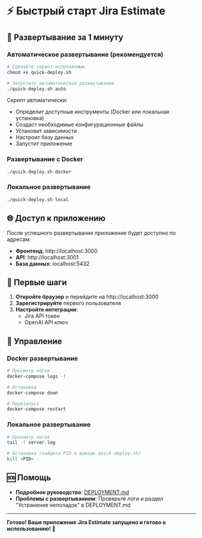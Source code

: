 # ⚡ Быстрый старт Jira Estimate

## 🚀 Развертывание за 1 минуту

### Автоматическое развертывание (рекомендуется)

```bash
# Сделайте скрипт исполняемым
chmod +x quick-deploy.sh

# Запустите автоматическое развертывание
./quick-deploy.sh auto
```

Скрипт автоматически:
- Определит доступные инструменты (Docker или локальная установка)
- Создаст необходимые конфигурационные файлы
- Установит зависимости
- Настроит базу данных
- Запустит приложение

### Развертывание с Docker

```bash
./quick-deploy.sh docker
```

### Локальное развертывание

```bash
./quick-deploy.sh local
```

## 🌐 Доступ к приложению

После успешного развертывания приложение будет доступно по адресам:

- **Фронтенд**: http://localhost:3000
- **API**: http://localhost:3001
- **База данных**: localhost:5432

## 📝 Первые шаги

1. **Откройте браузер** и перейдите на http://localhost:3000
2. **Зарегистрируйте** первого пользователя
3. **Настройте интеграции**:
   - Jira API токен
   - OpenAI API ключ

## 🔧 Управление

### Docker развертывание
```bash
# Просмотр логов
docker-compose logs -f

# Остановка
docker-compose down

# Перезапуск
docker-compose restart
```

### Локальное развертывание
```bash
# Просмотр логов
tail -f server.log

# Остановка (найдите PID в выводе quick-deploy.sh)
kill <PID>
```

## 🆘 Помощь

- **Подробное руководство**: [DEPLOYMENT.md](./DEPLOYMENT.md)
- **Проблемы с развертыванием**: Проверьте логи и раздел "Устранение неполадок" в DEPLOYMENT.md

---

**Готово! Ваше приложение Jira Estimate запущено и готово к использованию! 🎉**
